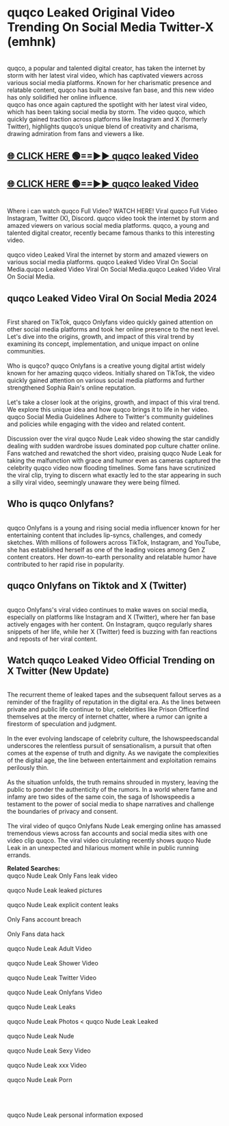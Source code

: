 # quqco Leaked Original Video Trending On Social Media Twitter-X (emhnk)

<br>
quqco, a popular and talented digital creator, has taken the internet by storm with her latest viral video, which has captivated viewers across various social media platforms. Known for her charismatic presence and relatable content, quqco has built a massive fan base, and this new video has only solidified her online influence.
<br>
quqco has once again captured the spotlight with her latest viral video, which has been taking social media by storm. The video quqco, which quickly gained traction across platforms like Instagram and X (formerly Twitter), highlights quqco’s unique blend of creativity and charisma, drawing admiration from fans and viewers a like.
<br>

## [🌐 CLICK HERE 🟢==►►  quqco leaked Video ](https://onlyclips.site?title=quqco&ref=git)

## [🌐 CLICK HERE 🟢==►►  quqco leaked Video ](https://onlyclips.site?title=quqco&ref=git)



<br>
Where i can watch quqco Full Video? WATCH HERE! Viral quqco Full Video Instagram, Twitter (X), Discord. quqco video took the internet by storm and amazed viewers on various social media platforms. quqco, a young and talented digital creator, recently became famous thanks to this interesting video.
<br><br>
quqco video Leaked Viral the internet by storm and amazed viewers on various social media platforms. quqco Leaked Video Viral On Social Media.quqco Leaked Video Viral On Social Media.quqco Leaked Video Viral On Social Media.
<br>

<h2>quqco Leaked Video Viral On Social Media 2024</h2>
<br>
First shared on TikTok, quqco Onlyfans video quickly gained attention on other social media platforms and took her online presence to the next level. Let's dive into the origins, growth, and impact of this viral trend by examining its concept, implementation, and unique impact on online communities.
<br><br>
Who is quqco? quqco Onlyfans is a creative young digital artist widely known for her amazing quqco videos. Initially shared on TikTok, the video quickly gained attention on various social media platforms and further strengthened Sophia Rain's online reputation.
<br><br>
Let's take a closer look at the origins, growth, and impact of this viral trend. We explore this unique idea and how quqco brings it to life in her video. quqco Social Media Guidelines Adhere to Twitter's community guidelines and policies while engaging with the video and related content.
<br><br>
Discussion over the viral quqco Nude Leak video showing the star candidly dealing with sudden wardrobe issues dominated pop culture chatter online. Fans watched and rewatched the short video, praising quqco Nude Leak for taking the malfunction with grace and humor even as cameras captured the celebrity quqco video now flooding timelines. Some fans have scrutinized the viral clip, trying to discern what exactly led to the star appearing in such a silly viral video, seemingly unaware they were being filmed.
<br>

<h2>Who is quqco Onlyfans?</h2>
<br>
quqco Onlyfans is a young and rising social media influencer known for her entertaining content that includes lip-syncs, challenges, and comedy sketches. With millions of followers across TikTok, Instagram, and YouTube, she has established herself as one of the leading voices among Gen Z content creators. Her down-to-earth personality and relatable humor have contributed to her rapid rise in popularity.
<br>
<h2>quqco Onlyfans on Tiktok and X (Twitter)</h2>
<br>
quqco Onlyfans's viral video continues to make waves on social media, especially on platforms like Instagram and X (Twitter), where her fan base actively engages with her content. On Instagram, quqco regularly shares snippets of her life, while her X (Twitter) feed is buzzing with fan reactions and reposts of her viral content.
<br>
<h2>Watch quqco Leaked Video Official Trending on X Twitter (New Update)</h2>
<br>
The recurrent theme of leaked tapes and the subsequent fallout serves as a reminder of the fragility of reputation in the digital era. As the lines between private and public life continue to blur, celebrities like Prison Officerfind themselves at the mercy of internet chatter, where a rumor can ignite a firestorm of speculation and judgment.
<br><br>
In the ever evolving landscape of celebrity culture, the Ishowspeedscandal underscores the relentless pursuit of sensationalism, a pursuit that often comes at the expense of truth and dignity. As we navigate the complexities of the digital age, the line between entertainment and exploitation remains perilously thin.
<br><br>
As the situation unfolds, the truth remains shrouded in mystery, leaving the public to ponder the authenticity of the rumors. In a world where fame and infamy are two sides of the same coin, the saga of Ishowspeedis a testament to the power of social media to shape narratives and challenge the boundaries of privacy and consent.
<br><br>
The viral video of quqco Onlyfans Nude Leak emerging online has amassed tremendous views across fan accounts and social media sites with one video clip quqco. The viral video circulating recently shows quqco Nude Leak in an unexpected and hilarious moment while in public running errands.
<br>

<strong>Related Searches:</strong>
<br>
quqco Nude Leak Only Fans leak video
<br><br>
quqco Nude Leak leaked pictures
<br><br>
quqco Nude Leak explicit content leaks
<br><br>
Only Fans account breach
<br><br>
Only Fans data hack
<br><br>
quqco Nude Leak Adult Video
<br><br>
quqco Nude Leak Shower Video
<br><br>
quqco Nude Leak Twitter Video
<br><br>
quqco Nude Leak Onlyfans Video
<br><br>
quqco Nude Leak Leaks
<br><br>
quqco Nude Leak Photos
<
quqco Nude Leak Leaked
<br><br>
quqco Nude Leak Nude
<br><br>
quqco Nude Leak Sexy Video
<br><br>
quqco Nude Leak xxx Video
<br><br>
quqco Nude Leak Porn
<br><br>

<br><br>
quqco Nude Leak personal information exposed